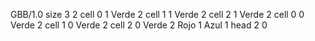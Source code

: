 <gs-board without-header> GBB/1.0
size 3 2
cell 0 1 Verde 2 
cell 1 1 Verde 2 
cell 2 1 Verde 2 
cell 0 0 Verde 2 
cell 1 0 Verde 2 
cell 2 0 Verde 2 Rojo 1 Azul 1 
head 2 0 </gs-board>